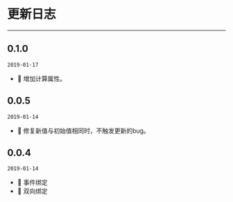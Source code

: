 # 更新日志
---

## 0.1.0
`2019-01-17`

- 🌟 增加计算属性。

## 0.0.5
`2019-01-14`

- 🐞 修复新值与初始值相同时，不触发更新的bug。

## 0.0.4
`2019-01-14`

- 🌟 事件绑定
- 🌟 双向绑定
